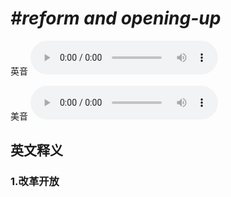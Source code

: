 # ***\#reform and opening-up*** 
英音
<audio src="./media/reform and opening-up1_AAC.aac" controls="controls"></audio>

美音
<audio src="./media/reform and opening-up2_AAC.aac" controls="controls"></audio>



  

英文释义
---
### 1.**改革开放**  


